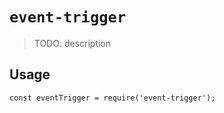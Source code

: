 # `event-trigger`

> TODO: description

## Usage

```
const eventTrigger = require('event-trigger');

```
